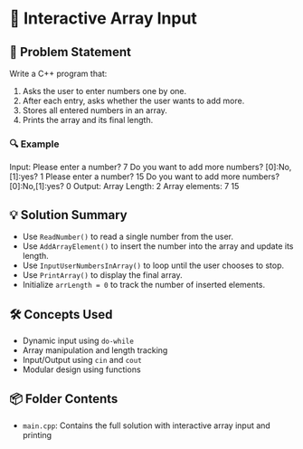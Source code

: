 # 🧮 Interactive Array Input

## 🧩 Problem Statement
Write a C++ program that:
1. Asks the user to enter numbers one by one.
2. After each entry, asks whether the user wants to add more.
3. Stores all entered numbers in an array.
4. Prints the array and its final length.

### 🔍 Example
Input:
Please enter a number? 7 Do you want to add more numbers? [0]:No,[1]:yes? 1 
Please enter a number? 15 Do you want to add more numbers? [0]:No,[1]:yes? 0
Output:
Array Length: 2 
Array elements: 7 15

## 💡 Solution Summary
- Use `ReadNumber()` to read a single number from the user.
- Use `AddArrayElement()` to insert the number into the array and update its length.
- Use `InputUserNumbersInArray()` to loop until the user chooses to stop.
- Use `PrintArray()` to display the final array.
- Initialize `arrLength = 0` to track the number of inserted elements.

## 🛠️ Concepts Used
- Dynamic input using `do-while`
- Array manipulation and length tracking
- Input/Output using `cin` and `cout`
- Modular design using functions

## 📦 Folder Contents
- `main.cpp`: Contains the full solution with interactive array input and printing

